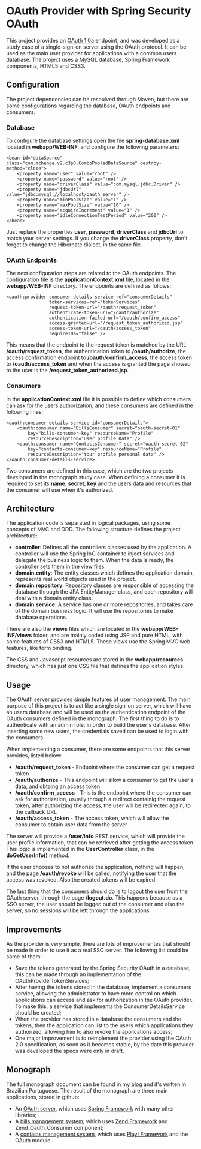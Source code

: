 # OAuth Provider with Spring Security OAuth
This project provides an [OAuth 1.0a](http://tools.ietf.org/html/rfc5849) endpoint, and was developed as a study case of a single-sign-on server using the OAuth protocol. It can be used as the main user provider for applications with a common users database. The project uses a MySQL database, Spring Framework components, HTML5 and CSS3.

## Configuration
The project dependencies can be resoulved through Maven, but there are some configurations regarding the database, OAuth endpoints and consumers.

### Database
To configure the database settings open the file **spring-database.xml** located in **webapp/WEB-INF**, and configure the following parameters:

	<bean id="dataSource" class="com.mchange.v2.c3p0.ComboPooledDataSource" destroy-method="close">
		<property name="user" value="root" />
		<property name="password" value="root" />
		<property name="driverClass" value="com.mysql.jdbc.Driver" />
		<property name="jdbcUrl" value="jdbc:mysql://localhost/oauth_server" />
		<property name="minPoolSize" value="1" />
		<property name="maxPoolSize" value="10" />
		<property name="acquireIncrement" value="1" />
		<property name="idleConnectionTestPeriod" value="200" />
	</bean>

Just replace the properties **user**, **password**, **driverClass** and **jdbcUrl** to match your server settings. If you change the **driverClass** property, don't forget to change the Hibernate dialect, in the same file.

### OAuth Endpoints
The next configuration steps are related to the OAuth endpoints. The configuration file is the **applicationContext.xml** file, located in the **webapp/WEB-INF** directory. The endpoints are defined as follows:

	<oauth:provider consumer-details-service-ref="consumerDetails"
					token-services-ref="tokenServices"
					request-token-url="/oauth/request_token"
					authenticate-token-url="/oauth/authorize"
					authentication-failed-url="/oauth/confirm_access"
					access-granted-url="/request_token_authorized.jsp"
					access-token-url="/oauth/access_token"
					require10a="false" />

This means that the endpoint to the request token is matched by the URL **/oauth/request_token**, the authentication token to **/oauth/authorize**, the access confirmation endpoint to **/oauth/confirm_access**, the access token to **/oauth/access_token** and when the access is granted the page showed to the user is the **/request_token_authorized.jsp**.

### Consumers
In the **applicationContext.xml** file it is possible to define which consumers can ask for the users authorization, and these consumers are defined in the following lines:

	<oauth:consumer-details-service id="consumerDetails">
		<oauth:consumer name="BillsConsumer" secret="oauth-secret-01"
			key="bills-consumer-key" resourceName="Profile"
			resourceDescription="User profile Data" />
		<oauth:consumer name="ContactsConsumer" secret="oauth-secret-02"
			key="contacts-consumer-key" resourceName="Profile"
			resourceDescription="Your profile personal data" />
	</oauth:consumer-details-service>

Two consumers are defined in this case, which are the two projects developed in the monograph study case. When defining a consumer it is required to set its **name**, **secret**, **key** and the users data and resources that the consumer will use when it's authorized.

## Architecture

The application code is separated in logical packages, using some concepts of MVC and DDD. The following structure defines the project architecture:

* **controller**: Defines all the controllers classes used by the application. A controller will use the Spring IoC container to inject services and delegate the business logic to them. When the data is ready, the controller sets them in the view files.
* **domain.entity**: The entity classes which defines the application domain, represents real world objects used in the project.
* **domain.repository**: Repository classes are responsible of accessing the database through the JPA EntityManager class, and each repository will deal with a domain entity class.
* **domain.service**: A service has one or more repositories, and takes care of the domain business logic. It will use the repositories to make database operations.

There are also the **views** files which are located in the **webapp/WEB-INF/views** folder, and are mainly coded using JSP and pure HTML, with some features of CSS3 and HTML5. These views use the Spring MVC web features, like form binding.

The CSS and Javascript resources are stored in the **webapp/resources** directory, which has just one CSS file that defines the application styles.

## Usage
The OAuth server provides simple features of user management. The main purpose of this project is to act like a single sign-on server, which will have an users database and will be used as the authentication endpoint of the OAuth consumers defined in the monograph. The first thing to do is to authenticate with an admin role, in order to build the user's database. After inserting some new users, the credentials saved can be used to login with the consumers.

When implementing a consumer, there are some endpoints that this server provides, listed below:

* **/oauth/request_token** - Endpoint where the consumer can get a request token
* **/oauth/authorize** - This endpoint will allow a consumer to get the user's data, and obtaing an access token
* **/oauth/confirm_access** - This is the endpoint where the consumer can ask for authorization, usually through a redirect containig the request token, after authorizing the access, the user will be redirected again, to the callback URL
* **/oauth/access_token** - The access token, which will allow the consumer to obtain user data from the server

The server will provide a **/user/info** REST service, which will provide the user profile information, that can be retrieved after getting the access token. This logic is implemented in the **UserController** class, in the **doGetUserInfo()** method.

If the user chooses to not authorize the application, nothing will happen, and the page **/oauth/revoke** will be called, notifying the user that the access was revoked. Also the created tokens will be expired.

The last thing that the consumers should do is to logout the user from the OAuth server, through the page **/logout.do**. This happens because as a SSO server, the user should be logged out of the consumer and also the server, so no sessions will be left through the applications.

## Improvements
As the provider is very simple, there are lots of improvementes that should be made in order to use it as a real SSO server. The following list could be some of them:

* Save the tokens generated by the Spring Security OAuth in a database, this can be made through an implementation of the OAuthProviderTokenServices;
* After having the tokens stored in the database, implement a consumers service, allowing the administrator to have more control on which applications can access and ask for authorization in the OAuth provider. To make this, a service that implements the ConsumerDetailsService should be created;
* When the provider has stored in a database the consumers and the tokens, then the application can list to the users which applications they authorized, allowing him to also revoke the applications access;
* One major improvement is to reimplement the provider using the OAuth 2.0 specification, as soon as it becomes stable, by the date this provider was developed the specs were only in draft.

## Monograph
The full monograph document can be found in my [blog](http://fernandomantoan.com/monografia-2/estudo-de-caso-de-uma-estrutura-de-autenticacao-unica-utilizando-o-protocolo-oauth/) and it's written in Brazilian Portuguese. The result of the monograph are three main applications, stored in github:

* An [OAuth server](https://github.com/fernandomantoan/oauth-provider-sample), which uses [Spring Framework](http://www.springsource.org) with many other libraries;
* A [bills management system](https://github.com/fernandomantoan/oauth-consumer-sample-zf), which uses [Zend Framework](http://framework.zend.com) and Zend_Oauth_Consumer component;
* A [contacts management system](https://github.com/fernandomantoan/oauth-consumer-sample-play), which uses [Play! Framework](http://www.playframework.org) and the OAuth module.